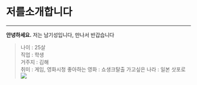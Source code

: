 # 저를소개합니다 
___
**안녕하세요.**
저는 남기성입니다, 만나서 반갑습니다
>나이 : 25살  
>직업 : 학생  
>거주지 : 김해  
>취미 : 게임, 영화시청
>좋아하는 영화 : 쇼생크탈출
>가고싶은 나라 : 일본 삿포로
![](https://a.cdn-hotels.com/gdcs/production135/d521/bba19247-6149-43cf-8357-4ca651715730.jpg)
